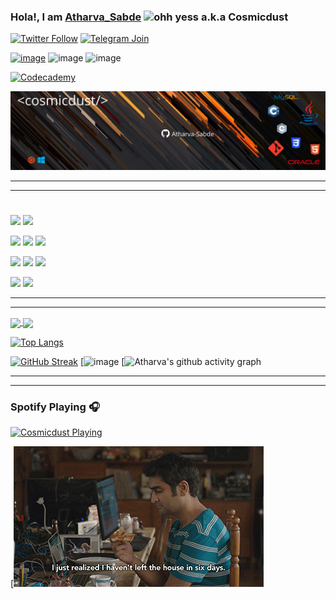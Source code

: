 <!-- Lmao!  I CAUGHT YOU Bitch!, FUCKIN CHEATER! 
GO AND WRITE YOUR OWN CODE!   DON'T JUST COPY PASTE THIS, IT TOOK ME HOURS TO COLLECT THE DATA!!!!!!!!! -->

### Hola!, I am [Atharva_Sabde](https://www.linkedin.com/in/atharvasabde/) ![ohh yess](https://user-images.githubusercontent.com/78366282/113204158-93569800-928a-11eb-867a-f7d700f96aa9.gif)                       a.k.a Cosmicdust

[![Twitter Follow](https://img.shields.io/twitter/follow/AtharvaASabde?color=1DA1F2&logo=twitter&style=for-the-badge)](https://twitter.com/intent/follow?original_referer=https%3A%2F%2Fgithub.com%2FS4CH&screen_name=Cosmicdust) 
[![Telegram Join](https://img.shields.io/badge/Telegram-2CA5E0?style=for-the-badge&logo=telegram&logoColor=white)](https://t.me/acer_nitro5_2020_discussion)

[![image](https://img.shields.io/badge/Gmail-D14836?style=for-the-badge&logo=gmail&logoColor=white)](mailto:atharvaa.sabde@gmail.com)
![image](https://img.shields.io/badge/Reddit-FF4500?style=for-the-badge&logo=reddit&logoColor=white)
![image](https://img.shields.io/badge/Stack_Overflow-FE7A16?style=for-the-badge&logo=stack-overflow&logoColor=white)

[![Codecademy](https://img.shields.io/badge/{}-{SECONDARY}-{#1F4056}?style=for-the-badge&logo={ICON}&logoColor=white)](https://www.codecademy.com/learn)

![image](https://github.com/Atharva-Sabde/Atharva-Sabde/blob/8ea58c6b0199ed56559f057d5233281bdd9528ec/Cosmicdust%20(2).png)

<hr>
<hr>

<h1 align="center">  <Technologies/> </h1>

![](https://img.shields.io/badge/>-Ubuntu-informational?style=flat&logo=ubuntu&color=blueviolet)
![](https://img.shields.io/badge/>-Windows-informational?style=flat&logo=windows&color=blueviolet)


![](https://img.shields.io/badge/Code-C-informational?style=flat&logo=C&color=yellow)
![](https://img.shields.io/badge/Code-C++-informational?style=flat&logo=c++&color=yellow)
![](https://img.shields.io/badge/Code-Java-informational?style=flat&logo=java&color=yellow)

![](https://img.shields.io/badge/Web-HTML5-informational?style=flat&logo=html5&color=blue)
![](https://img.shields.io/badge/Web-CSS3-informational?style=flat&logo=css3&color=blue)
![](https://img.shields.io/badge/Web-Javascript-informational?style=flat&logo=javascript&color=blue)

![](https://img.shields.io/badge/Backend-Oracle-informational?style=flat&logo=oracle&color=teal)
![](https://img.shields.io/badge/Backend-JDBC-informational?style=flat&logo=java&color=teal)



<!-- [![Generic badge](https://img.shields.io/badge/OS-Wi-<COLOR>.svg)](https://shields.io/) -->
<hr>
<hr>
<a href="https://github.com/Atharva-Sabde/github-readme-stats">
  <img align="center" src="https://github-readme-stats.vercel.app/api?username=Atharva-Sabde&theme=chartreuse-dark" />
</a
<!--![Atharva's GitHub stats](https://github-readme-stats.vercel.app/api?username=Atharva-Sabde&theme=chartreuse-dark)    -->
<a href="https://github.com/Atharva-Sabde/github-readme-stats">
  <img align="center" src="https://github-readme-stats.vercel.app/api/top-langs/?username=Atharva-Sabde&layout=compact&theme=chartreuse-dark" />
</a>

[![Top Langs](https://github-readme-stats.vercel.app/api/top-langs/?username=Atharva-Sabde&layout=compact&theme=chartreuse-dark)](https://github.com/Atharva-Sabde/github-readme-stats)
<!--[![Top Langs](https://github-readme-stats.vercel.app/api/top-langs/?username=anuraghazra&layout=compact)](https://github.com/anuraghazra/github-readme-stats) -->
[![GitHub Streak](https://github-readme-streak-stats.herokuapp.com/?user=Atharva-Sabde&theme=chartreuse-dark)](https://git.io/streak-stats)
[![image](https://media0.giphy.com/media/TfFkYL3Wn2dHA7O8CM/200w.webp)
[![Atharva's github activity graph](https://activity-graph.herokuapp.com/graph?username=Atharva-Sabde&theme=react-dark&line=7fff00)
<!--[![Ashutosh's github activity graph](https://activity-graph.herokuapp.com/graph?username=ashutosh00710&bg_color=fffff0&color=708090&line=24292e&point=24292e&area=true&hide_border=true)](https://github.com/ashutosh00710/github-readme-activity-graph) -->


<hr>
<hr>

### Spotify Playing 🎧

[<img src="https://now-playing-codestackr.vercel.app/api/spotify-playing" alt="Cosmicdust Playing" width="700" align=center/>](https://open.spotify.com/user/31uh7ommauxyosot3kcci2vsg3me/playlist/4uYLX5X5hwi4Y0rziEuIeD?si=QAIITbpTT7mL8q1l5azEJQ)

[![image](https://github.com/Atharva-Sabde/Atharva-Sabde/blob/main/Silicon%20valley.gif?raw=true)

<!--   Completed on 19th april 2021
**Atharva-Sabde/Atharva-Sabde** is a ✨ _special_ ✨ repository because its `README.md` (this file) appears on your GitHub profile.

Here are some ideas to get you started:

- 🔭 I’m currently working on ...
- 🌱 I’m currently learning ...
- 👯 I’m looking to collaborate on ...
- 🤔 I’m looking for help with ...
- 💬 Ask me about ...
- 📫 How to reach me: ...
- 😄 Pronouns: ...
- ⚡ Fun fact: ...
-->
